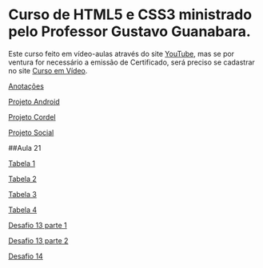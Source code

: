 # Curso de HTML5 e CSS3 ministrado pelo Professor Gustavo Guanabara.

Este curso feito em vídeo-aulas através do site [YouTube](https://www.youtube.com), mas se por ventura for necessário a emissão de Certificado, será preciso se cadastrar no site [Curso em Vídeo](https://www.cursoemvideo.com/).




[Anotações](https://brunnohm2.github.io/curso-html-css/anotacoes.html)

[Projeto Android](https://brunnohm2.github.io/curso-html-css-projeto-android/)

[Projeto Cordel](https://brunnohm2.github.io/curso-html-css-projeto-cordel/)

[Projeto Social](https://brunnohm2.github.io/curso-html-css-projeto-social/)

##Aula 21

[Tabela 1](https://brunnohm2.github.io/curso-html-css/html/exercicios/ex023/tabela001.html)

[Tabela 2](https://brunnohm2.github.io/curso-html-css/html/exercicios/ex023/tabela002.html)

[Tabela 3](https://brunnohm2.github.io/curso-html-css/html/exercicios/ex023/tabela003.html)

[Tabela 4](https://brunnohm2.github.io/curso-html-css/html/exercicios/ex023/tabela004.html)

[Desafio 13 parte 1](https://brunnohm2.github.io/curso-html-css/html/desafio/desafio13/desafio-13-01.html)

[Desafio 13 parte 2](https://brunnohm2.github.io/curso-html-css/html/desafio/desafio13/desafio-13-02.html)

[Desafio 14](https://brunnohm2.github.io/curso-html-css/html/desafio/desafio14/)
